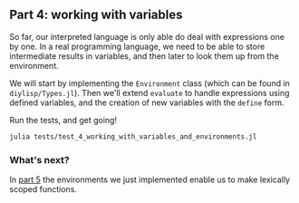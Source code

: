 ## Part 4: working with variables

So far, our interpreted language is only able do deal with expressions one by one. In a real programming language, we need to be able to store intermediate results in variables, and then later to look them up from the environment.

We will start by implementing the `Environment` class (which can be found in `diylisp/Types.jl`). Then we'll extend `evaluate` to handle expressions using defined variables, and the creation of new variables with the `define` form.

Run the tests, and get going!

```bash
julia tests/test_4_working_with_variables_and_environments.jl
```

### What's next?

In [part 5](5.md) the environments we just implemented enable us to make lexically scoped functions.
